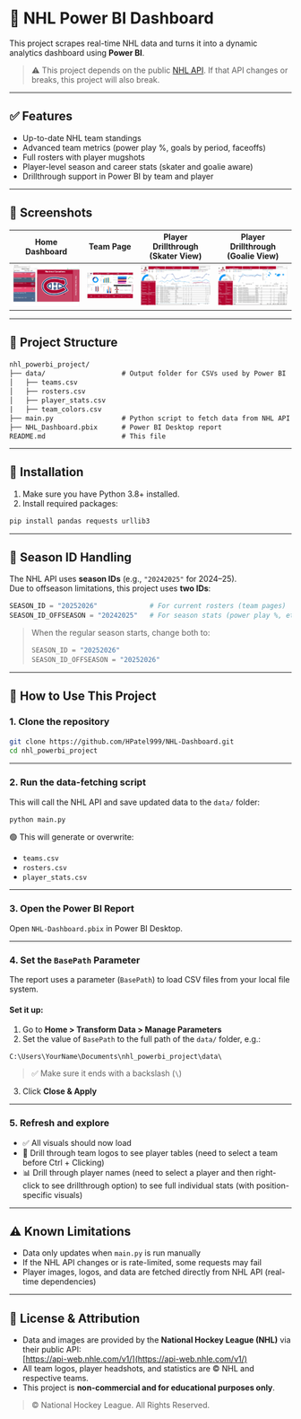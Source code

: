 # 🏒 NHL Power BI Dashboard

This project scrapes real-time NHL data and turns it into a dynamic analytics dashboard using **Power BI**. 
> ⚠️ This project depends on the public [NHL API](https://api-web.nhle.com/v1/). If that API changes or breaks, this project will also break.

---

## ✅ Features

- Up-to-date NHL team standings
- Advanced team metrics (power play %, goals by period, faceoffs)
- Full rosters with player mugshots
- Player-level season and career stats (skater and goalie aware)
- Drillthrough support in Power BI by team and player

---

## 📸 Screenshots

| Home Dashboard | Team Page | Player Drillthrough (Skater View) | Player Drillthrough (Goalie View)|
|----------------|-----------|----------------------|----------------|
| ![home](nhl_powerbi_project/screenshots/OverallTeamsPage.jpg) | ![team](nhl_powerbi_project/screenshots/TeamStatsPage.jpg) | ![player](nhl_powerbi_project/screenshots/PlayerStatsPageSkaterView.jpg) | ![goalie](nhl_powerbi_project/screenshots/PlayerStatsPageGoalieView.jpg)|


---

## 📁 Project Structure

```
nhl_powerbi_project/
├── data/                   # Output folder for CSVs used by Power BI
│   ├── teams.csv
│   ├── rosters.csv
│   ├── player_stats.csv
|   ├── team_colors.csv
├── main.py                 # Python script to fetch data from NHL API
├── NHL_Dashboard.pbix      # Power BI Desktop report
README.md                   # This file
```

---

## 🧰 Installation

1. Make sure you have Python 3.8+ installed.
2. Install required packages:

```bash
pip install pandas requests urllib3
```

---

## 🔁 Season ID Handling

The NHL API uses **season IDs** (e.g., `"20242025"` for 2024–25).  
Due to offseason limitations, this project uses **two IDs**:

```python
SEASON_ID = "20252026"             # For current rosters (team pages)
SEASON_ID_OFFSEASON = "20242025"   # For season stats (power play %, etc.)
```

> When the regular season starts, change both to:
>
> ```python
> SEASON_ID = "20252026"
> SEASON_ID_OFFSEASON = "20252026"
> ```

---

## 🚀 How to Use This Project

### 1. Clone the repository

```bash
git clone https://github.com/HPatel999/NHL-Dashboard.git
cd nhl_powerbi_project
```

---

### 2. Run the data-fetching script

This will call the NHL API and save updated data to the `data/` folder:

```bash
python main.py
```

🟢 This will generate or overwrite:
- `teams.csv`
- `rosters.csv`
- `player_stats.csv`

---

### 3. Open the Power BI Report

Open `NHL-Dashboard.pbix` in Power BI Desktop.

---

### 4. Set the `BasePath` Parameter

The report uses a parameter (`BasePath`) to load CSV files from your local file system.

#### Set it up:

1. Go to **Home > Transform Data > Manage Parameters**
2. Set the value of `BasePath` to the full path of the `data/` folder, e.g.:

```
C:\Users\YourName\Documents\nhl_powerbi_project\data\
```

> ✅ Make sure it ends with a backslash (`\`)

3. Click **Close & Apply**

---

### 5. Refresh and explore

- ✅ All visuals should now load
- 🧠 Drill through team logos to see player tables (need to select a team before Ctrl + Clicking)
- 📊 Drill through player names (need to select a player and then right-click to see drillthrough option) to see full individual stats (with position-specific visuals)

---

## ⚠️ Known Limitations

- Data only updates when `main.py` is run manually
- If the NHL API changes or is rate-limited, some requests may fail
- Player images, logos, and data are fetched directly from NHL API (real-time dependencies)

---

## 📜 License & Attribution

- Data and images are provided by the **National Hockey League (NHL)** via their public API:  
  [https://api-web.nhle.com/v1/](https://api-web.nhle.com/v1/)
- All team logos, player headshots, and statistics are © NHL and respective teams.
- This project is **non-commercial and for educational purposes only**.

> © National Hockey League. All Rights Reserved.


